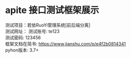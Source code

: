 # apite 接口测试框架展示
测试项目：若依RuoYi管理系统[前后端分离]  
测试网址： 
测试账号: te123   
测试密码: 123456  
框架文档在简书: https://www.jianshu.com/p/e4f2b0814341  
pyhon版本: 3.7+

